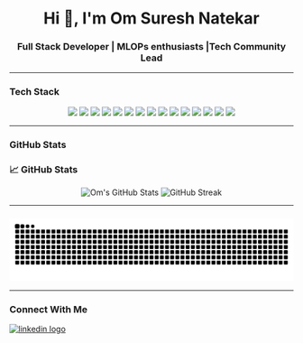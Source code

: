 <h1 align="center">Hi 👋, I'm Om Suresh Natekar</h1>
<h3 align="center">Full Stack Developer | MLOPs enthusiasts |Tech Community Lead</h3>

---

### Tech Stack

<p align="center">
  <!-- Frontend -->
  <img src="https://img.shields.io/badge/HTML5-E34F26?style=flat&logo=html5&logoColor=white"/>
  <img src="https://img.shields.io/badge/CSS3-1572B6?style=flat&logo=css3&logoColor=white"/>
  <img src="https://img.shields.io/badge/Bootstrap-7952B3?style=flat&logo=bootstrap&logoColor=white"/>
  <img src="https://img.shields.io/badge/JavaScript-F7DF1E?style=flat&logo=javascript&logoColor=black"/>
  <img src="https://img.shields.io/badge/DOM-323330?style=flat&logo=webcomponents.org&logoColor=white"/>

  <!-- Backend -->
  <img src="https://img.shields.io/badge/Node.js-339933?style=flat&logo=nodedotjs&logoColor=white"/>
  <img src="https://img.shields.io/badge/Express.js-000000?style=flat&logo=express&logoColor=white"/>
  <img src="https://img.shields.io/badge/SQL-003B57?style=flat&logo=mysql&logoColor=white"/>
  <img src="https://img.shields.io/badge/MongoDB-47A248?style=flat&logo=mongodb&logoColor=white"/>

  <!-- Frameworks & Tools -->
  <img src="https://img.shields.io/badge/React-20232A?style=flat&logo=react&logoColor=61DAFB"/>
  <img src="https://img.shields.io/badge/Tailwind_CSS-38B2AC?style=flat&logo=tailwind-css&logoColor=white"/>
  <img src="https://img.shields.io/badge/Java-007396?style=flat&logo=java&logoColor=white"/>
  <img src="https://img.shields.io/badge/AWS-232F3E?style=flat&logo=amazon-aws&logoColor=white"/>
  <img src="https://img.shields.io/badge/Docker-2496ED?style=flat&logo=docker&logoColor=white"/>
  <img src="https://img.shields.io/badge/Kubernetes-326CE5?style=flat&logo=kubernetes&logoColor=white"/>
</p>

---

### GitHub Stats

### 📈 GitHub Stats

<p align="center">
  <img src="https://github-readme-stats.vercel.app/api?username=Ommmmn&show_icons=true&theme=radical" alt="Om's GitHub Stats"/>
  <img src="https://streak-stats.demolab.com?user=Ommmmn&theme=radical" alt="GitHub Streak"/>
</p>


---

### 

<p align="center">
  <img src="https://raw.githubusercontent.com/Ommmmn/Ommmmn/output/github-contribution-grid-snake.svg" alt="Snake animation"/>
</p>


---

### Connect With Me
<div align="left">
  <a href="https://www.linkedin.com/in/om-natekar-3a0b96276/" target="_blank">
    <img src="https://img.shields.io/static/v1?message=LinkedIn&logo=linkedin&label=Connect&color=0077B5&logoColor=white&labelColor=&style=for-the-badge" height="35" alt="linkedin logo" />
  </a>
</div>

